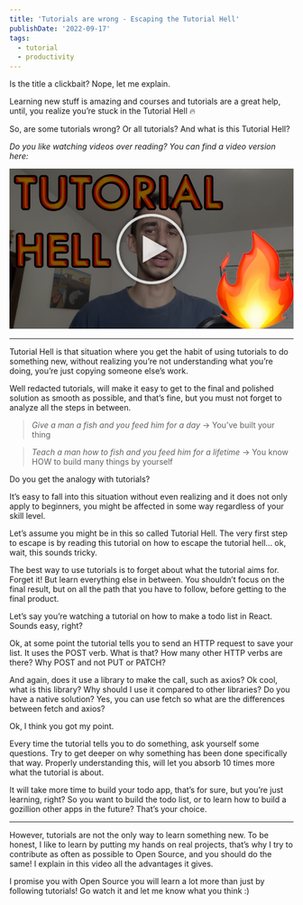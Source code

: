 ```yaml
---
title: 'Tutorials are wrong - Escaping the Tutorial Hell'
publishDate: '2022-09-17'
tags:
  - tutorial
  - productivity
---
```


Is the title a clickbait? Nope, let me explain.

Learning new stuff is amazing and courses and tutorials are a great help, until, you realize you’re stuck in the Tutorial Hell 🔥

So, are some tutorials wrong? Or all tutorials? And what is this Tutorial Hell?

_Do you like watching videos over reading? You can find a video version here:_

[![Click here for the YouTube video!](./preview.jpeg)](https://youtu.be/U6oWq2RPP_4)

---

Tutorial Hell is that situation where you get the habit of using tutorials to do something new, without realizing you’re not understanding what you’re doing, you’re just copying someone else’s work.

Well redacted tutorials, will make it easy to get to the final and polished solution as smooth as possible, and that’s fine, but you must not forget to analyze all the steps in between.

> _Give a man a fish and you feed him for a day_
> -> You’ve built your thing

> _Teach a man how to fish and you feed him for a lifetime_
> -> You know HOW to build many things by yourself

Do you get the analogy with tutorials?

It’s easy to fall into this situation without even realizing and it does not only apply to beginners, you might be affected in some way regardless of your skill level.

Let’s assume you might be in this so called Tutorial Hell. The very first step to escape is by reading this tutorial on how to escape the tutorial hell... ok, wait, this sounds tricky.

The best way to use tutorials is to forget about what the tutorial aims for. Forget it! But learn everything else in between. You shouldn’t focus on the final result, but on all the path that you have to follow, before getting to the final product.

Let’s say you’re watching a tutorial on how to make a todo list in React. Sounds easy, right?

Ok, at some point the tutorial tells you to send an HTTP request to save your list. It uses the POST verb. What is that? How many other HTTP verbs are there? Why POST and not PUT or PATCH?

And again, does it use a library to make the call, such as axios? Ok cool, what is this library? Why should I use it compared to other libraries? Do you have a native solution? Yes, you can use fetch so what are the differences between fetch and axios?

Ok, I think you got my point.

Every time the tutorial tells you to do something, ask yourself some questions. Try to get deeper on why something has been done specifically that way. Properly understanding this, will let you absorb 10 times more what the tutorial is about.

It will take more time to build your todo app, that’s for sure, but you’re just learning, right? So you want to build the todo list, or to learn how to build a gozillion other apps in the future? That’s your choice.

---

However, tutorials are not the only way to learn something new. To be honest, I like to learn by putting my hands on real projects, that’s why I try to contribute as often as possible to Open Source, and you should do the same! I explain in this video all the advantages it gives.

I promise you with Open Source you will learn a lot more than just by following tutorials! Go watch it and let me know what you think :)
